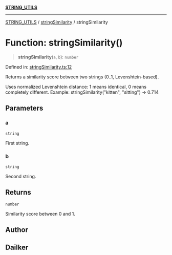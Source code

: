 [**STRING_UTILS**](../../README.md)

***

[STRING_UTILS](../../README.md) / [stringSimilarity](../README.md) / stringSimilarity

# Function: stringSimilarity()

> **stringSimilarity**(`a`, `b`): `number`

Defined in: [stringSimilarity.ts:12](https://github.com/dailker/everyutil/blob/bb767aea9d58118889b305a48f8f36431b1abbeb/src/string/stringSimilarity.ts#L12)

Returns a similarity score between two strings (0..1, Levenshtein-based).

Uses normalized Levenshtein distance: 1 means identical, 0 means completely different.
Example: stringSimilarity("kitten", "sitting") → 0.714

## Parameters

### a

`string`

First string.

### b

`string`

Second string.

## Returns

`number`

Similarity score between 0 and 1.

## Author

## Dailker
